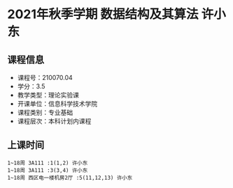 # 2021年秋季学期 数据结构及其算法 许小东






## 课程信息

- 课程号：210070.04
- 学分：3.5
- 教学类型：理论实验课
- 开课单位：信息科学技术学院
- 课程类别：专业基础
- 课程层次：本科计划内课程

## 上课时间

```
1~18周 3A111 :1(1,2) 许小东
1~18周 3A111 :3(3,4) 许小东
1~18周 西区电一楼机房2厅 :5(11,12,13) 许小东
```

